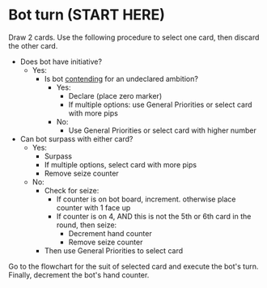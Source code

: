 # Bot turn (START HERE)

Draw 2 cards. Use the following procedure to select one card, then discard the other card.

- Does bot have initiative?
	- Yes:
		- Is bot <ins>contending</ins> for an undeclared ambition?
			- Yes:
				- Declare (place zero marker)
				- If multiple options: use General Priorities or select card with more pips
			- No:
				- Use General Priorities or select card with higher number
- Can bot surpass with either card?
	- Yes:
		- Surpass
		- If multiple options, select card with more pips
		- Remove seize counter
	- No:
		- Check for seize:
			- If counter is on bot board, increment. otherwise place counter with 1 face up
			- If counter is on 4, AND this is not the 5th or 6th card in the round, then seize:
				- Decrement hand counter
				- Remove seize counter
		- Then use General Priorities to select card

Go to the flowchart for the suit of selected card and execute the bot's turn.
<br> Finally, decrement the bot's hand counter.
